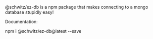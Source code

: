 @schwitz/ez-db is a npm package that makes connecting to a mongo database stupidly easy!


Documentation:
  
  
  npm i @schwitz/ez-db@latest --save 
  
